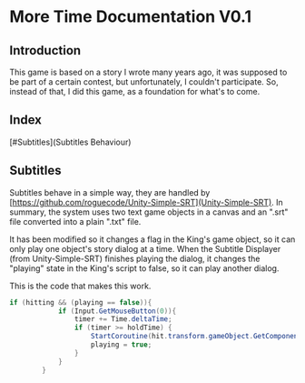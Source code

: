 # More Time Documentation V0.1
## Introduction

This game is based on a story I wrote many years ago, it was supposed to be part of a certain contest, but unfortunately, I couldn't participate.
So, instead of that, I did this game, as a foundation for what's to come.

## Index

[#Subtitles](Subtitles Behaviour)


## Subtitles

Subtitles behave in a simple way, they are handled by [https://github.com/roguecode/Unity-Simple-SRT](Unity-Simple-SRT). 
In summary, the system uses two text game objects in a canvas and an ".srt" file converted into a plain ".txt" file.

It has been modified so it changes a flag in the King's game object, so it can only play one object's story dialog at a time. When the Subtitle Displayer (from Unity-Simple-SRT) finishes playing the dialog, it changes the "playing" state in the King's script to false, so it can play another dialog.

This is the code that makes this work.
```c#
if (hitting && (playing == false)){
            if (Input.GetMouseButton(0)){
                timer += Time.deltaTime;
                if (timer >= holdTime) {
                    StartCoroutine(hit.transform.gameObject.GetComponent<SubtitleDisplayer>().Begin());
                    playing = true;
                }
            }
        }
```